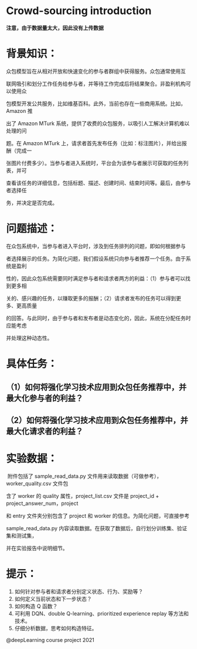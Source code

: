 # Crowd-sourcing introduction
**注意，由于数据量太大，因此没有上传数据**

# 背景知识：

​		众包模型旨在从相对开放和快速变化的参与者群组中获得服务。众包通常使用互

联网吸引和划分工作任务给参与者，并等待工作完成后将结果聚合。非盈利机构可以使用众

包模型开发公共服务，比如维基百科。此外，当前也存在一些商用系统。比如，Amazon 推

出了 Amazon MTurk 系统，提供了收费的众包服务，以吸引人工解决计算机难以处理的问

题。在 Amazon MTurk 上，请求者首先发布任务（比如：标注图片），并给出报酬（完成一

张图片付费多少）。当参与者进入系统时，平台会为该参与者展示可获取的任务列表，并可

查看该任务的详细信息，包括标题、描述、创建时间、结束时间等。最后，由参与者选择任 

务，并决定是否完成。



# 问题描述：

​		在众包系统中，当参与者进入平台时，涉及到任务排列的问题，即如何根据参与

者选择展示的任务。为简化问题，我们假设系统只向参与者推荐一个任务。由于系统是盈利

性的，因此众包系统需要同时满足参与者和请求者两方的利益：（1）参与者可以找到更多相

关的、感兴趣的任务，以赚取更多的报酬；（2）请求者发布的任务可以得到更多、更高质量

的回答。与此同时，由于参与者和发布者是动态变化的，因此，系统在分配任务时应能考虑

并处理这种动态性。



# 具体任务：

## （1）如何将强化学习技术应用到众包任务推荐中，并最大化**参与者**的利益？

## （2）如何将强化学习技术应用到众包任务推荐中，并最大化**请求者**的利益？



# 实验数据：

​		附件包括了 sample_read_data.py 文件用来读取数据（可做参考），worker_quality.csv 文件包 

含了 worker 的 quality 属性，project_list.csv 文件是 project_id + project_answer_num，project

和 entry 文件夹分别包含了 project 和 worker 的信息。为简化问题，可直接参考

sample_read_data.py 内容读取数据。在获取了数据后，自行划分训练集、验证集和测试集，

并在实验报告中说明细节。



# 提示：

1. 如何针对参与者和请求者分别定义状态、行为、奖励等？ 
2. 如何定义当前状态和下一步状态？
3. 如何构造 Q 函数？
4. 可利用 DQN、double Q-learning、prioritized experience replay 等方法和技术。
5. 仔细分析数据，思考如何构造特征。





@deepLearning course project 2021
